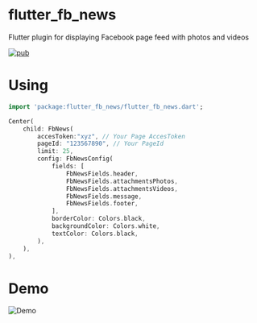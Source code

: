 # flutter_fb_news

Flutter plugin for displaying Facebook page feed with photos and videos

[![pub](https://img.shields.io/pub/v/flutter_fb_news.svg)](https://pub.dev/packages/flutter_fb_news)


# Using
```dart
import 'package:flutter_fb_news/flutter_fb_news.dart';

Center(
    child: FbNews(
        accesToken:"xyz", // Your Page AccesToken
        pageId: "123567890", // Your PageId
        limit: 25,
        config: FbNewsConfig(
            fields: [
                FbNewsFields.header,
                FbNewsFields.attachmentsPhotos,
                FbNewsFields.attachmentsVideos,
                FbNewsFields.message,
                FbNewsFields.footer,
            ],
            borderColor: Colors.black,
            backgroundColor: Colors.white,
            textColor: Colors.black,
        ),
    ),
),
```
# Demo
![Demo](https://raw.githubusercontent.com/cedteg/flutter_fb_news/main/demo/flutter_fb_news-demo1.png)